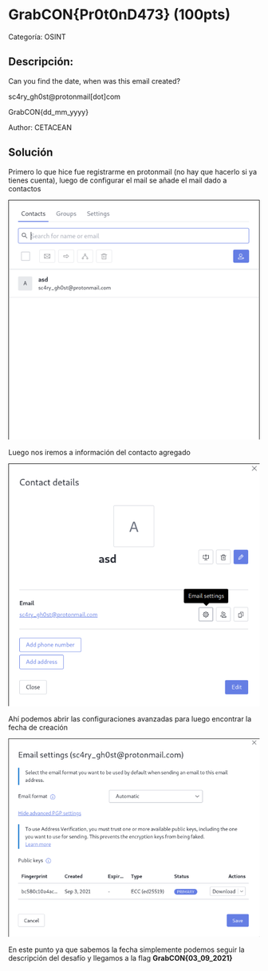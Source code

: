 # GrabCON{Pr0t0nD473} (100pts)
Categoría: OSINT
## Descripción:
Can you find the date, when was this email created?

sc4ry_gh0st@protonmail[dot]com

GrabCON{dd_mm_yyyy}

Author: CETACEAN

## Solución

Primero lo que hice fue registrarme en protonmail (no hay que hacerlo si ya tienes cuenta), luego de configurar el mail se añade el mail dado a contactos

![Contactos](https://github.com/caverav/GrabCON2021/blob/main/ProtoCont%7D.png)

Luego nos iremos a información del contacto agregado

![Información](https://github.com/caverav/GrabCON2021/blob/main/ProtoContd.png)

Ahí podemos abrir las configuraciones avanzadas para luego encontrar la fecha de creación

![Fecha](https://github.com/caverav/GrabCON2021/blob/main/ProtoFinal.png)

En este punto ya que sabemos la fecha simplemente podemos seguir la descripción del desafío y llegamos a la flag **GrabCON{03_09_2021}**

